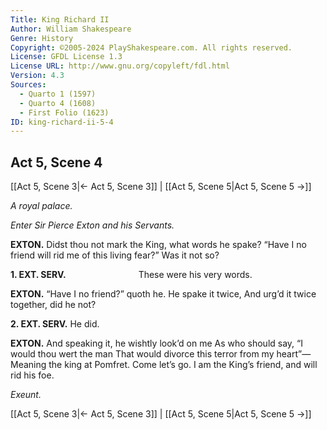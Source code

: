 ```yaml
---
Title: King Richard II
Author: William Shakespeare
Genre: History
Copyright: ©2005-2024 PlayShakespeare.com. All rights reserved.
License: GFDL License 1.3
License URL: http://www.gnu.org/copyleft/fdl.html
Version: 4.3
Sources:
  - Quarto 1 (1597)
  - Quarto 4 (1608)
  - First Folio (1623)
ID: king-richard-ii-5-4
---
```


## Act 5, Scene 4
[[Act 5, Scene 3|← Act 5, Scene 3]] | [[Act 5, Scene 5|Act 5, Scene 5 →]]

*A royal palace.*

*Enter Sir Pierce Exton and his Servants.*

**EXTON.**
Didst thou not mark the King, what words he spake?
“Have I no friend will rid me of this living fear?”
Was it not so?

**1. EXT. SERV.**
        These were his very words.

**EXTON.**
“Have I no friend?” quoth he. He spake it twice,
And urg’d it twice together, did he not?

**2. EXT. SERV.**
He did.

**EXTON.**
And speaking it, he wishtly look’d on me
As who should say, “I would thou wert the man
That would divorce this terror from my heart”⁠—
Meaning the king at Pomfret. Come let’s go.
I am the King’s friend, and will rid his foe.

*Exeunt.*

[[Act 5, Scene 3|← Act 5, Scene 3]] | [[Act 5, Scene 5|Act 5, Scene 5 →]]